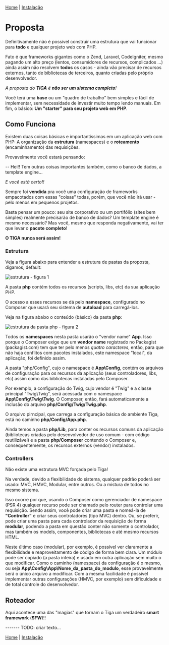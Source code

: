 [Home](https://github.com/sexcod/Tiga/tree/master/php/Lib/Doc/README.md)
 | [Instalação](https://github.com/sexcod/Tiga/tree/master/php/Lib/Doc/instalacao.md)
 
# Proposta

Definitivamente não é possível construir uma estrutura que vai funcionar para **todo** e qualquer projeto web com PHP.

Fato é que frameworks gigantes como o Zend, Laravel, CodeIgniter, mesmo pagando um alto preço (lentos, consumidores de recursos, complicados ...) ainda assim não resolvem **todos** os casos - ainda vão precisar de recursos externos, tanto de bibliotecas de terceiros, quanto criadas pelo próprio desenvolvedor.

*A proposta do __TIGA__ é __não ser um sistema completo__!*

Você terá uma **base** ou um "quadro de trabalho" bem simples e fácil de implementar, sem necessidade de investir muito tempo lendo manuais. 
Em fim, o básico: **Um "starter" para seu projeto web em PHP**.

## Como Funciona

Existem duas coisas básicas e importantíssimas em um aplicação web com PHP: A organização da **estrutura** (namespaces) e o **roteamento** (encaminhamento) das requisições.

Provavelmente você estará pensando:

-- Hei!! Tem outras coisas importantes também, como o banco de dados, a template engine...

*E você está certo!!*

Sempre foi **vendida** pra você uma configuração de frameworks empacotados com essas "coisas" todas, porém, que você não irá usar - pelo menos em pequenos projetos.

Basta pensar um pouco: seu site corporativo ou um portifólio (sites bem simples) realmente precisarão de banco de dados? Um template engine é mesmo necessário?
Mas você, mesmo que responda negativamente, vai ter que levar o **pacote completo**!

**O TIGA nunca será assim!**

### Estrutura
Veja a figura abaixo para entender a estrutura de pastas da proposta, digamos, default:

![estrutura - figura 1](https://github.com/sexcod/Tiga/tree/master/php/Lib/Doc/assets/f1.png) 

A pasta **php** contém todos os recursos (scripts, libs, etc) da sua aplicação PHP.

O acesso a esses recursos se dá pelo **namespace**, configurado no Composer que usará seu sistema de **autoload** para carregá-los.

Veja na figura abaixo o conteúdo (básico) da pasta **php**:

![estrutura da pasta php - figura 2](https://github.com/sexcod/Tiga/tree/master/php/Lib/Doc/assets/f2.png)

Todos os **namespaces** nesta pasta usarão o "vendor name" **App**. Isso porque o Composer exige que um **vendor name** registrado no Packagist (packagist.com) tem que ter pelo menos *quatro caracteres*, então, para que não haja conflitos com pacotes instalados, este namespace "local", da aplicação, foi definido assim.

A pasta "php/Config", cujo o namespace é **App\Config**, contém os arquivos de configuração para os recursos da aplicação (seus controladores, libs, etc) assim como das bibliotecas instaladas pelo Composer.

Por exemplo, a configuração do Twig, cujo vendor é "Twig" e a classe principal "Twig\Twig", será acessada com o namespace **App\Config\Twig\Twig**. O Composer, então, fará automaticamente a inclusão do arquivo **php/Config/Twig/Twig.php**.

O arquivo pirncipal, que carrega a configuração básica do ambiente Tiga, está no caminho **php/Config/App.php**.

Ainda temos a pasta **php/Lib**, para conter os recursos comuns da aplicação (bibliotecas criadas pelo desenvolvedor de uso comum - com código reutilizável) e a pasta **php/Composer** contendo o Composer e, consequentemente, os recursos externos (vendor) instalados.

### Controllers

Não existe uma estrutura MVC forçada pelo Tiga!

Na verdade, devido a flexibilidade do sistema, qualquer padrão poderá ser usado: MVC, HMVC, Modular, entre outros. 
Ou a mistura de todos no mesmo sistema.

Isso ocorre por que, usando o Composer como gerenciador de namespace (PSR 4) qualquer recurso pode ser chamado pelo router para controlar uma requisição. 
Sendo assim, você pode criar uma pasta e nomeá-la de **"Controller"** e criar seus controladores (tipo MVC) dentro.
Ou, se preferir, pode criar uma pasta para cada controlador da requisição de forma **modular**, podendo a pasta em questão conter não somente o controlador, mas também os models, componentes, bibliotecas e até mesmo recursos HTML.

Neste último caso (modular), por exemplo, é possível ver claramente a flexibilidade e reaproveitamento de código de forma bem clara. 
Um módulo pode ser copiado (a pasta inteira) e usado em outra aplicação sem muito o que modificar. 
Como o caminho (namespace) da configuração é o mesmo, ou seja **App\Config\App\Nome_da_pasta_do_modulo**, esse provavelmente será o único arquivo a modificar.
Com a mesma facilidade é possivel implementar outras configurações (HMVC, por exemplo) sem dificuldade e de total controle do desenvolvedor.

## Roteador
Aqui acontece uma das "magias" que tornam o Tiga um verdadeiro **smart framework** (**SFW**)!!

------- TODO: criar texto...


[Home](https://github.com/sexcod/Tiga/tree/master/php/Lib/Doc/README.md)
 | [Instalação](https://github.com/sexcod/Tiga/tree/master/php/Lib/Doc/instalacao.md)
